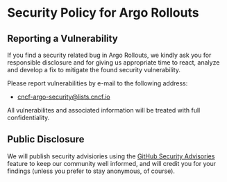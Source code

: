# Security Policy for Argo Rollouts


## Reporting a Vulnerability

If you find a security related bug in Argo Rollouts, we kindly ask you for responsible
disclosure and for giving us appropriate time to react, analyze and develop a
fix to mitigate the found security vulnerability.

Please report vulnerabilities by e-mail to the following address: 

* cncf-argo-security@lists.cncf.io

All vulnerabilites and associated information will be treated with full confidentiality. 

## Public Disclosure

We will publish security advisiories using the
[GitHub Security Advisories](https://github.com/argoproj/argo-rollouts/security/advisories)
feature to keep our community well informed, and will credit you for your
findings (unless you prefer to stay anonymous, of course).
